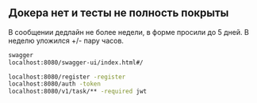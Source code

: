 ## Докера нет и тесты не полность покрыты
В сообщении дедлайн не более недели, в форме просили до 5 дней. В неделю уложился +/- пару часов.

```sh
swagger
localhost:8080/swagger-ui/index.html#/
```
```sh
localhost:8080/register -register
localhost:8080/auth -token
localhost:8080/v1/task/** -required jwt
```
